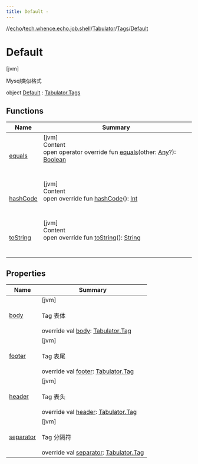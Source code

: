```yaml
---
title: Default -
---
```

//[echo](../../../../index.md)/[tech.whence.echo.job.shell](../../../index.md)/[Tabulator](../../index.md)/[Tags](../index.md)/[Default](index.md)



# Default  
 [jvm] 

Mysql类似格式

object [Default](index.md) : [Tabulator.Tags](../index.md)   


## Functions  
  
|  Name|  Summary| 
|---|---|
| [equals](../../../../tech.whence.echo.webclient.response.exception/-response-unrecognized-exception/index.md#kotlin/Any/equals/#kotlin.Any?/PointingToDeclaration/)| [jvm]  <br>Content  <br>open operator override fun [equals](../../../../tech.whence.echo.webclient.response.exception/-response-unrecognized-exception/index.md#kotlin/Any/equals/#kotlin.Any?/PointingToDeclaration/)(other: [Any](https://kotlinlang.org/api/latest/jvm/stdlib/kotlin/-any/index.html)?): [Boolean](https://kotlinlang.org/api/latest/jvm/stdlib/kotlin/-boolean/index.html)  <br><br><br>
| [hashCode](../../../../tech.whence.echo.webclient.response.exception/-response-unrecognized-exception/index.md#kotlin/Any/hashCode/#/PointingToDeclaration/)| [jvm]  <br>Content  <br>open override fun [hashCode](../../../../tech.whence.echo.webclient.response.exception/-response-unrecognized-exception/index.md#kotlin/Any/hashCode/#/PointingToDeclaration/)(): [Int](https://kotlinlang.org/api/latest/jvm/stdlib/kotlin/-int/index.html)  <br><br><br>
| [toString](../../../../tech.whence.echo.webclient.response.exception/-response-unrecognized-exception/index.md#kotlin/Any/toString/#/PointingToDeclaration/)| [jvm]  <br>Content  <br>open override fun [toString](../../../../tech.whence.echo.webclient.response.exception/-response-unrecognized-exception/index.md#kotlin/Any/toString/#/PointingToDeclaration/)(): [String](https://kotlinlang.org/api/latest/jvm/stdlib/kotlin/-string/index.html)  <br><br><br>


## Properties  
  
|  Name|  Summary| 
|---|---|
| [body](index.md#tech.whence.echo.job.shell/Tabulator.Tags.Default/body/#/PointingToDeclaration/)|  [jvm] <br><br>Tag 表体<br><br>override val [body](index.md#tech.whence.echo.job.shell/Tabulator.Tags.Default/body/#/PointingToDeclaration/): [Tabulator.Tag](../../-tag/index.md)   <br>
| [footer](index.md#tech.whence.echo.job.shell/Tabulator.Tags.Default/footer/#/PointingToDeclaration/)|  [jvm] <br><br>Tag 表尾<br><br>override val [footer](index.md#tech.whence.echo.job.shell/Tabulator.Tags.Default/footer/#/PointingToDeclaration/): [Tabulator.Tag](../../-tag/index.md)   <br>
| [header](index.md#tech.whence.echo.job.shell/Tabulator.Tags.Default/header/#/PointingToDeclaration/)|  [jvm] <br><br>Tag 表头<br><br>override val [header](index.md#tech.whence.echo.job.shell/Tabulator.Tags.Default/header/#/PointingToDeclaration/): [Tabulator.Tag](../../-tag/index.md)   <br>
| [separator](index.md#tech.whence.echo.job.shell/Tabulator.Tags.Default/separator/#/PointingToDeclaration/)|  [jvm] <br><br>Tag 分隔符<br><br>override val [separator](index.md#tech.whence.echo.job.shell/Tabulator.Tags.Default/separator/#/PointingToDeclaration/): [Tabulator.Tag](../../-tag/index.md)   <br>

